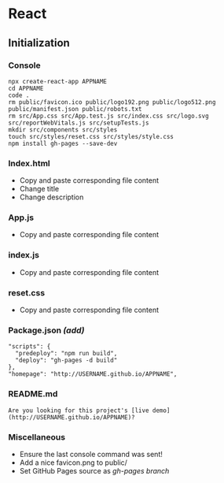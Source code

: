 # React
## Initialization
### Console
    npx create-react-app APPNAME
    cd APPNAME
    code .
    rm public/favicon.ico public/logo192.png public/logo512.png public/manifest.json public/robots.txt
    rm src/App.css src/App.test.js src/index.css src/logo.svg src/reportWebVitals.js src/setupTests.js
    mkdir src/components src/styles
    touch src/styles/reset.css src/styles/style.css
    npm install gh-pages --save-dev
### Index.html
- Copy and paste corresponding file content
- Change title
- Change description
### App.js
- Copy and paste corresponding file content
### index.js
- Copy and paste corresponding file content
### reset.css
- Copy and paste corresponding file content
### Package.json *(add)*
    "scripts": {
      "predeploy": "npm run build",
      "deploy": "gh-pages -d build"
    },
    "homepage": "http://USERNAME.github.io/APPNAME",
### README.md
    Are you looking for this project's [live demo](http://USERNAME.github.io/APPNAME)?
### Miscellaneous
- Ensure the last console command was sent!
- Add a nice favicon.png to public/
- Set GitHub Pages source as *gh-pages branch*
